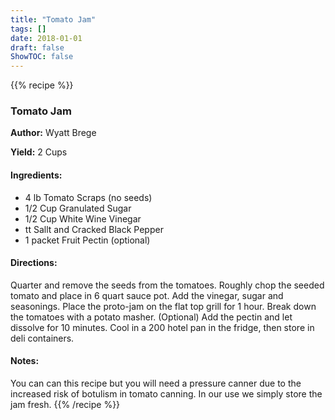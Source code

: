 ```yaml
---
title: "Tomato Jam"
tags: []
date: 2018-01-01
draft: false
ShowTOC: false
---
```


{{% recipe %}}

### Tomato Jam

**Author:** Wyatt Brege

**Yield:** 2 Cups


#### Ingredients:

-   4 lb Tomato Scraps (no seeds)
-   1/2 Cup Granulated Sugar
-   1/2 Cup White Wine Vinegar
-   tt Sallt and Cracked Black Pepper
-   1 packet Fruit Pectin (optional)

#### Directions: 

Quarter and remove the seeds from the tomatoes.
Roughly chop the seeded tomato and place in 6 quart sauce pot.
Add the vinegar, sugar and seasonings.
Place the proto-jam on the flat top grill for 1 hour.
Break down the tomatoes with a potato masher.
(Optional) Add the pectin and let dissolve for 10 minutes.
Cool in a 200 hotel pan in the fridge, then store in deli containers.

#### Notes: 

You can can this recipe but you will need a pressure canner due to the
increased risk of botulism in tomato canning. In our use we simply store
the jam fresh.
{{% /recipe %}}
